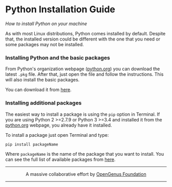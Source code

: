 # Python Installation Guide

*How to install Python on your machine*

As with most Linux distributions, Python comes installed by default. Despite that, the installed version could be different with the one that you need or some packages may not be installed.

### Installing Python and the basic packages

From Python's organization webpage (<a href="https://www.python.org/downloads/">python.org</a>) you can download the latest `.pkg` file. After that, just open the file and follow the instructions. This will also install the basic packages.

You can download it from <a href="https://www.python.org/downloads/">here</a>.

### Installing additional packages

The easiest way to install a package is using the `pip` option in Terminal. If you are using Python 2 >=2.7.9 or Python 3 >=3.4 and installed it from the <a href="https://www.python.org/downloads/">python.org</a> webpage, you already have it installed.

To install a package just open Terminal and type:

`pip install packageName`

Where `packageName` is the name of the package that you want to install. You can see the full list of available packages from <a href="https://pypi.python.org/pypi?%3Aaction=browse">here</a>.

---

<p align="center">
	A massive collaborative effort by <a href="https://github.com/OpenGenus/cosmos">OpenGenus Foundation</a>
</p>

---
